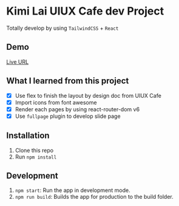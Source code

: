 # Kimi Lai UIUX Cafe dev Project

Totally develop by using `TailwindCSS` + `React` 
## Demo

[Live URL](https://a3216lucy.github.io/KimiLai-uiuxcafe-dev/)

## What I learned from this project

- [x] Use flex to finish the layout by design doc from UIUX Cafe
- [x] Import icons from font awesome
- [x] Render each pages by using react-router-dom v6 
- [x] Use `fullpage` plugin to develop slide page
## Installation

1. Clone this repo
2. Run `npm install`

## Development

1. `npm start`: Run the app in development mode.
2. `npm run build`: Builds the app for production to the build folder.